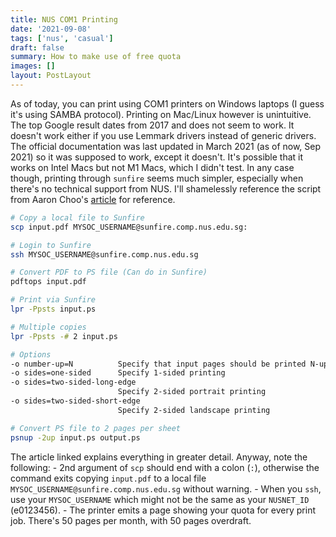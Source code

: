 ```yaml
---
title: NUS COM1 Printing
date: '2021-09-08'
tags: ['nus', 'casual']
draft: false
summary: How to make use of free quota
images: []
layout: PostLayout
---
```


As of today, you can print using COM1 printers on Windows laptops (I guess it's using SAMBA protocol). Printing on Mac/Linux however is unintuitive. The top Google result dates from 2017 and does not seem to work. It doesn't work either if you use Lemmark drivers instead of generic drivers. The official documentation was last updated in March 2021 (as of now, Sep 2021) so it was supposed to work, except it doesn't. It's possible that it works on Intel Macs but not M1 Macs, which I didn't test. In any case though, printing through `sunfire` seems much simpler, especially when there's no technical support from NUS. I'll shamelessly reference the script from Aaron Choo's [article](https://medium.com/@aaroncql/printing-via-sunfire-for-nus-soc-students-a879ce381630) for reference.

```bash
# Copy a local file to Sunfire
scp input.pdf MYSOC_USERNAME@sunfire.comp.nus.edu.sg:

# Login to Sunfire
ssh MYSOC_USERNAME@sunfire.comp.nus.edu.sg

# Convert PDF to PS file (Can do in Sunfire)
pdftops input.pdf

# Print via Sunfire
lpr -Ppsts input.ps

# Multiple copies
lpr -Ppsts -# 2 input.ps

# Options
-o number-up=N          Specify that input pages should be printed N-up (1, 2, 4, 6, 9, and 16 are supported)
-o sides=one-sided      Specify 1-sided printing
-o sides=two-sided-long-edge
                        Specify 2-sided portrait printing
-o sides=two-sided-short-edge
                        Specify 2-sided landscape printing

# Convert PS file to 2 pages per sheet
psnup -2up input.ps output.ps
```

The article linked explains everything in greater detail. Anyway, note the following: - 2nd argument of `scp` should end with a colon (`:`), otherwise the command exits copying `input.pdf` to a local file `MYSOC_USERNAME@sunfire.comp.nus.edu.sg` without warning. - When you `ssh`, use your `MYSOC_USERNAME` which might not be the same as your `NUSNET_ID` (e0123456). - The printer emits a page showing your quota for every print job. There's 50 pages per month, with 50 pages overdraft.

